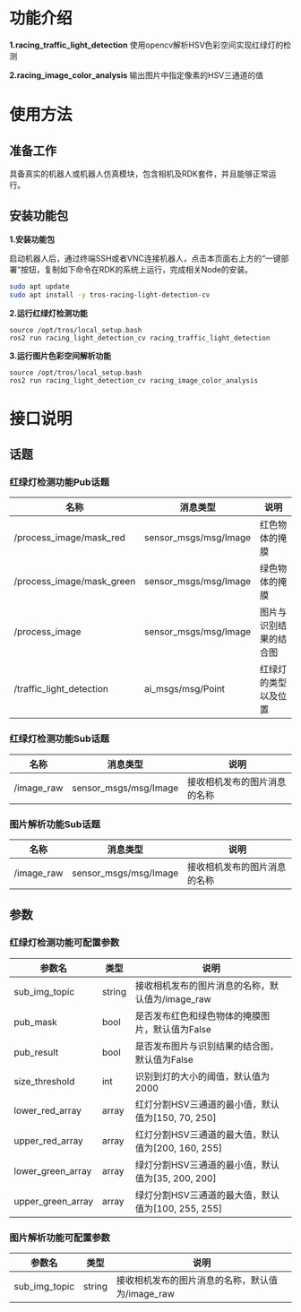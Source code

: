 # 功能介绍

**1.racing_traffic_light_detection**
使用opencv解析HSV色彩空间实现红绿灯的检测

**2.racing_image_color_analysis**
输出图片中指定像素的HSV三通道的值

# 使用方法

## 准备工作

具备真实的机器人或机器人仿真模块，包含相机及RDK套件，并且能够正常运行。

## 安装功能包

**1.安装功能包**

启动机器人后，通过终端SSH或者VNC连接机器人，点击本页面右上方的“一键部署”按钮，复制如下命令在RDK的系统上运行，完成相关Node的安装。

```bash
sudo apt update
sudo apt install -y tros-racing-light-detection-cv
```

**2.运行红绿灯检测功能**

```shell
source /opt/tros/local_setup.bash
ros2 run racing_light_detection_cv racing_traffic_light_detection
```

**3.运行图片色彩空间解析功能**

```shell
source /opt/tros/local_setup.bash
ros2 run racing_light_detection_cv racing_image_color_analysis
```


# 接口说明

## 话题

### 红绿灯检测功能Pub话题

| 名称                          | 消息类型                                                     | 说明                                                   |
| ----------------------------- | ------------------------------------------------------------ | ------------------------------------------------------ |
| /process_image/mask_red                     | sensor_msgs/msg/Image                | 红色物体的掩膜                 |
| /process_image/mask_green                    | sensor_msgs/msg/Image               | 绿色物体的掩膜                 |
| /process_image                   | sensor_msgs/msg/Image                   | 图片与识别结果的结合图                 |
| /traffic_light_detection                 | ai_msgs/msg/Point                | 红绿灯的类型以及位置                 |

### 红绿灯检测功能Sub话题
| 名称                          | 消息类型                                                     | 说明                                                   |
| ----------------------------- | ------------------------------------------------------------ | ------------------------------------------------------ |
| /image_raw                    | sensor_msgs/msg/Image                                    | 接收相机发布的图片消息的名称               |


### 图片解析功能Sub话题

| 名称                          | 消息类型                                                     | 说明                                                   |
| ----------------------------- | ------------------------------------------------------------ | ------------------------------------------------------ |
| /image_raw                    | sensor_msgs/msg/Image                                    | 接收相机发布的图片消息的名称               |


## 参数

### 红绿灯检测功能可配置参数

| 参数名                | 类型        | 说明   |
| --------------------- | ----------- | -------------------------------------------------------------------------------------------------- |
| sub_img_topic       | string |接收相机发布的图片消息的名称，默认值为/image_raw  |
| pub_mask       | bool |  是否发布红色和绿色物体的掩膜图片，默认值为False |
| pub_result       | bool |  是否发布图片与识别结果的结合图，默认值为False |
| size_threshold       | int |  识别到灯的大小的阈值，默认值为2000 |
| lower_red_array       | array |  红灯分割HSV三通道的最小值，默认值为[150, 70, 250] |
| upper_red_array       | array |  红灯分割HSV三通道的最大值，默认值为[200, 160, 255] |
| lower_green_array       | array |  绿灯分割HSV三通道的最小值，默认值为[35, 200, 200] |
| upper_green_array       | array |  绿灯分割HSV三通道的最大值，默认值为[100, 255, 255] |

### 图片解析功能可配置参数

| 参数名                | 类型        | 说明   |
| --------------------- | ----------- | -------------------------------------------------------------------------------------------------- |
| sub_img_topic       | string |接收相机发布的图片消息的名称，默认值为/image_raw  |